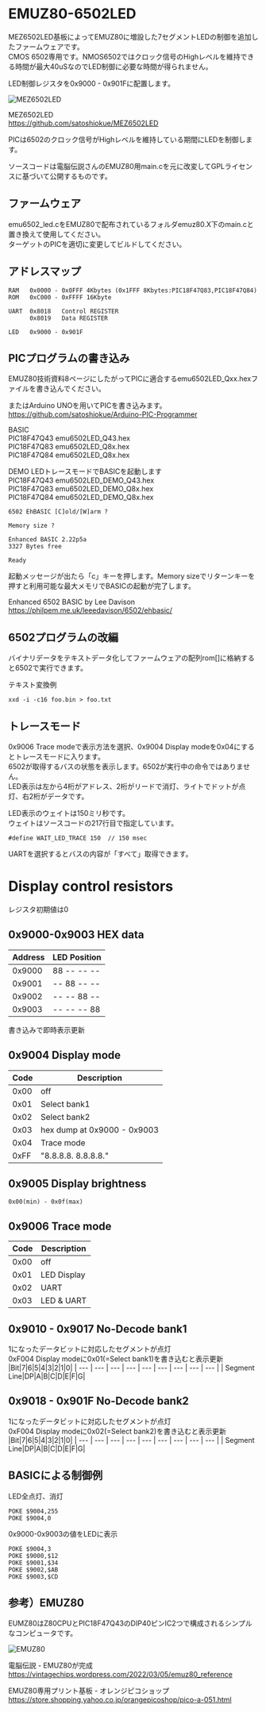 # EMUZ80-6502LED
MEZ6502LED基板によってEMUZ80に増設した7セグメントLEDの制御を追加したファームウェアです。  
CMOS 6502専用です。NMOS6502ではクロック信号のHighレベルを維持できる時間が最大40uSなのでLED制御に必要な時間が得られません。  

LED制御レジスタを0x9000 - 0x901Fに配置します。

![MEZ6502LED](https://github.com/satoshiokue/EMUZ80-6502LED/blob/main/MEZ6502LED.jpeg)

MEZ6502LED  
https://github.com/satoshiokue/MEZ6502LED

PICは6502のクロック信号がHighレベルを維持している期間にLEDを制御します。  

ソースコードは電脳伝説さんのEMUZ80用main.cを元に改変してGPLライセンスに基づいて公開するものです。

## ファームウェア
emu6502_led.cをEMUZ80で配布されているフォルダemuz80.X下のmain.cと置き換えて使用してください。  
ターゲットのPICを適切に変更してビルドしてください。  


## アドレスマップ
```
RAM   0x0000 - 0x0FFF 4Kbytes (0x1FFF 8Kbytes:PIC18F47Q83,PIC18F47Q84)
ROM   0xC000 - 0xFFFF 16Kbyte

UART  0x8018   Control REGISTER
      0x8019   Data REGISTER

LED   0x9000 - 0x901F
```

## PICプログラムの書き込み
EMUZ80技術資料8ページにしたがってPICに適合するemu6502LED_Qxx.hexファイルを書き込んでください。  

またはArduino UNOを用いてPICを書き込みます。  
https://github.com/satoshiokue/Arduino-PIC-Programmer

BASIC  
PIC18F47Q43 emu6502LED_Q43.hex  
PIC18F47Q83 emu6502LED_Q8x.hex  
PIC18F47Q84 emu6502LED_Q8x.hex  

DEMO LEDトレースモードでBASICを起動します  
PIC18F47Q43 emu6502LED_DEMO_Q43.hex  
PIC18F47Q83 emu6502LED_DEMO_Q8x.hex  
PIC18F47Q84 emu6502LED_DEMO_Q8x.hex  

```
6502 EhBASIC [C]old/[W]arm ?

Memory size ?

Enhanced BASIC 2.22p5a
3327 Bytes free

Ready
```
起動メッセージが出たら「c」キーを押します。Memory sizeでリターンキーを押すと利用可能な最大メモリでBASICの起動が完了します。


Enhanced 6502 BASIC by Lee Davison  
https://philpem.me.uk/leeedavison/6502/ehbasic/

## 6502プログラムの改編
バイナリデータをテキストデータ化してファームウェアの配列rom[]に格納すると6502で実行できます。

テキスト変換例
```
xxd -i -c16 foo.bin > foo.txt
```

## トレースモード
0x9006 Trace modeで表示方法を選択、0x9004 Display modeを0x04にするとトレースモードに入ります。  
6502が取得するバスの状態を表示します。6502が実行中の命令ではありません。  
LED表示は左から4桁がアドレス、2桁がリードで消灯、ライトでドットが点灯、右2桁がデータです。  

LED表示のウェイトは150ミリ秒です。  
ウェイトはソースコードの217行目で指定しています。  
```
#define WAIT_LED_TRACE 150	// 150 msec
```

UARTを選択するとバスの内容が「すべて」取得できます。  
# Display control resistors
レジスタ初期値は0

## 0x9000-0x9003 HEX data

|Address|LED Position|
| --- | --- |
|0x9000|88 -- -- --|
|0x9001|-- 88 -- --|
|0x9002|-- -- 88 --|
|0x9003|-- -- -- 88|

書き込みで即時表示更新

## 0x9004 Display mode

|Code|Description|
| --- | --- |
|0x00| off  
|0x01| Select bank1  
|0x02| Select bank2  
|0x03| hex dump at 0x9000 - 0x9003  
|0x04| Trace mode  
|0xFF| "8.8.8.8. 8.8.8.8."  

## 0x9005 Display brightness
```
0x00(min) - 0x0f(max)  
```

## 0x9006 Trace mode

|Code|Description|
| --- | --- |
|0x00| off  
|0x01| LED Display  
|0x02| UART  
|0x03| LED & UART  

## 0x9010 - 0x9017 No-Decode bank1
1になったデータビットに対応したセグメントが点灯  
0xF004 Display modeに0x01(=Select bank1)を書き込むと表示更新
|Bit|7|6|5|4|3|2|1|0|
| --- | --- | --- | --- | --- | --- | --- | --- | --- |
| Segment Line|DP|A|B|C|D|E|F|G|
## 0x9018 - 0x901F No-Decode bank2
1になったデータビットに対応したセグメントが点灯  
0xF004 Display modeに0x02(=Select bank2)を書き込むと表示更新
|Bit|7|6|5|4|3|2|1|0|
| --- | --- | --- | --- | --- | --- | --- | --- | --- |
| Segment Line|DP|A|B|C|D|E|F|G|

## BASICによる制御例

LED全点灯、消灯
```
POKE $9004,255
POKE $9004,0
```

0x9000-0x9003の値をLEDに表示
```
POKE $9004,3
POKE $9000,$12
POKE $9001,$34
POKE $9002,$AB
POKE $9003,$CD
```

## 参考）EMUZ80
EUMZ80はZ80CPUとPIC18F47Q43のDIP40ピンIC2つで構成されるシンプルなコンピュータです。

![EMUZ80](https://github.com/satoshiokue/EMUZ80-6502/blob/main/imgs/IMG_Z80.jpeg)

電脳伝説 - EMUZ80が完成  
https://vintagechips.wordpress.com/2022/03/05/emuz80_reference  

EMUZ80専用プリント基板 - オレンジピコショップ  
https://store.shopping.yahoo.co.jp/orangepicoshop/pico-a-051.html
